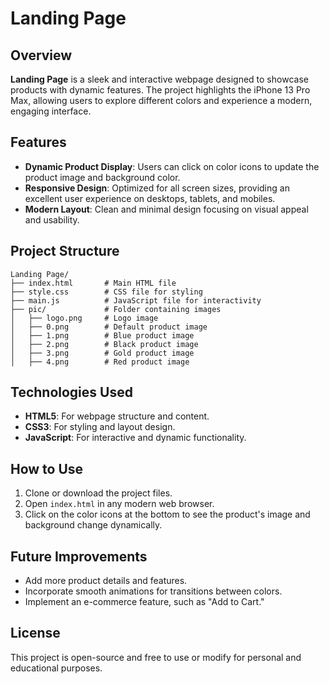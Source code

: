 # Landing Page

## Overview
**Landing Page** is a sleek and interactive webpage designed to showcase products with dynamic features. The project highlights the iPhone 13 Pro Max, allowing users to explore different colors and experience a modern, engaging interface.

## Features
- **Dynamic Product Display**: Users can click on color icons to update the product image and background color.
- **Responsive Design**: Optimized for all screen sizes, providing an excellent user experience on desktops, tablets, and mobiles.
- **Modern Layout**: Clean and minimal design focusing on visual appeal and usability.

## Project Structure

```
Landing Page/
├── index.html       # Main HTML file
├── style.css        # CSS file for styling
├── main.js          # JavaScript file for interactivity
├── pic/             # Folder containing images
│   ├── logo.png     # Logo image
│   ├── 0.png        # Default product image
│   ├── 1.png        # Blue product image
│   ├── 2.png        # Black product image
│   ├── 3.png        # Gold product image
│   ├── 4.png        # Red product image
```

## Technologies Used
- **HTML5**: For webpage structure and content.
- **CSS3**: For styling and layout design.
- **JavaScript**: For interactive and dynamic functionality.

## How to Use
1. Clone or download the project files.
2. Open `index.html` in any modern web browser.
3. Click on the color icons at the bottom to see the product's image and background change dynamically.

## Future Improvements
- Add more product details and features.
- Incorporate smooth animations for transitions between colors.
- Implement an e-commerce feature, such as "Add to Cart."

## License
This project is open-source and free to use or modify for personal and educational purposes.
